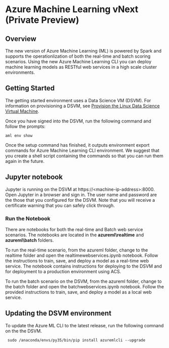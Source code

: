 # Azure Machine Learning vNext (Private Preview)

## Overview

The new version of Azure Machine Learning (ML) is powered by Spark and supports the operationlization of both the real-time and batch scoring scenarios. Using the new Azure Machine Learning CLI you can deploy machine learning models as RESTful web services in a high scale cluster environments.

## Getting Started

The getting started environment uses a Data Science VM (DSVM). For information on provisioning a DSVM, see [Provision the Linux Data Science Virtual Machine](https://docs.microsoft.com/en-us/azure/machine-learning/machine-learning-data-science-linux-dsvm-intro).

Once you have signed into the DSVM, run the following command and follow the prompts:

	aml env show

Once the setup command has finished, it outputs environment export commands for Azure Machine Learning CLI environment. We suggest that you create a shell script containing the commands so that you can run them again in the future.

## Jupyter notebook

Jupyter is running on the DSVM at https://&lt;machine-ip-address&gt;:8000. Open Jupyter in a browser and sign in. The user name and password are the those that you configured for the DSVM. Note that you will receive a certificate warning that you can safely click through. 

### Run the Notebook 

There are notebooks for both the real-time and Batch web service scenarios. The notebooks are located in the **azureml\realtime** and **azureml\batch** folders. 



To run the real-time scenario, from the azureml folder, change to the realtime folder and open the  realtimewebservices.ipynb notebook. Follow the instructions to train, save, and deploy a model as a real-time web service.  The notebook contains instructions for deploying to the DSVM and for deployment to a production environment using ACS.

To run the batch scenario on the DSVM, from the azureml folder, change to the batch folder and open the batchwebservices.ipynb notebook. Follow the provided instructions to train, save, and deploy a model as a local web service. 

## Updating the DSVM environment

To update the Azure ML CLI to the latest release, run the following comnand on the the DSVM.

	 sudo /anaconda/envs/py35/bin/pip install azuremlcli --upgrade


